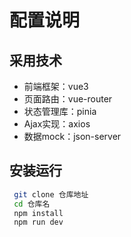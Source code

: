 # 配置说明

## 采用技术
- 前端框架：vue3
- 页面路由：vue-router
- 状态管理库：pinia
- Ajax实现：axios
- 数据mock：json-server

## 安装运行
```bash
 git clone 仓库地址
 cd 仓库名
 npm install
 npm run dev
 ```